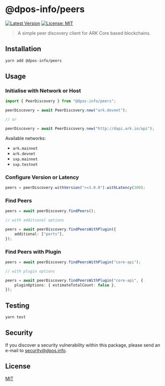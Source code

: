 # @dpos-info/peers

[![Latest Version](https://badgen.now.sh/npm/v/@dpos-info/peers)](https://www.npmjs.com/package/@dpos-info/peers)
[![License: MIT](https://badgen.now.sh/badge/license/MIT/green)](https://opensource.org/licenses/MIT)

> A simple peer discovery client for ARK Core based blockchains.

## Installation

```bash
yarn add @dpos-info/peers
```

## Usage

### Initialise with Network or Host

```ts
import { PeerDiscovery } from "@dpos-info/peers";

peerDiscovery = await PeerDiscovery.new("ark.devnet");

// or

peerDiscovery = await PeerDiscovery.new("http://dapi.ark.io/api");
```

Available networks:

- `ark.mainnet`
- `ark.devnet`
- `sxp.mainnet`
- `sxp.testnet`

### Configure Version or Latency

```ts
peers = peerDiscovery.withVersion(">=3.0.0").withLatency(300);
```

### Find Peers

```ts
peers = await peerDiscovery.findPeers();

// with additional options

peers = await peerDiscovery.findPeersWithPlugin({
	additional: ["ports"],
});
```

### Find Peers with Plugin

```ts
peers = await peerDiscovery.findPeersWithPlugin("core-api");

// with plugin options

peers = await peerDiscovery.findPeersWithPlugin("core-api", {
	pluginOptions: { estimateTotalCount: false },
});
```

## Testing

```bash
yarn test
```

## Security

If you discover a security vulnerability within this package, please send an e-mail to security@dpos.info.

## License

[MIT](LICENSE)
